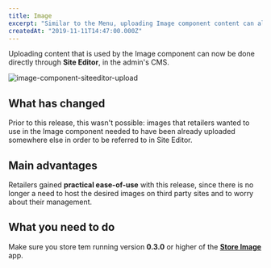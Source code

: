 ```yaml
---
title: Image
excerpt: "Similar to the Menu, uploading Image component content can also be done using the Site Editor. Am I hearing fireworks?"
createdAt: "2019-11-11T14:47:00.000Z"
---
```


Uploading content that is used by the Image component can now be done directly through **Site Editor**, in the admin's CMS.

![image-component-siteeditor-upload](https://user-images.githubusercontent.com/52087100/68603781-c3c84700-0487-11ea-82cc-bd6c94ac5752.png)

## What has changed

Prior to this release, this wasn't possible: images that retailers wanted to use in the Image component needed to have been already uploaded somewhere else in order to be referred to in Site Editor.

## Main advantages

Retailers gained **practical ease-of-use** with this release, since there is no longer a need to host the desired images on third party sites and to worry about their management. 

## What you need to do 

Make sure you store tem running version **0.3.0** or higher of the [**Store Image**](https://vtex.io/docs/app/vtex.store-image) app. 
